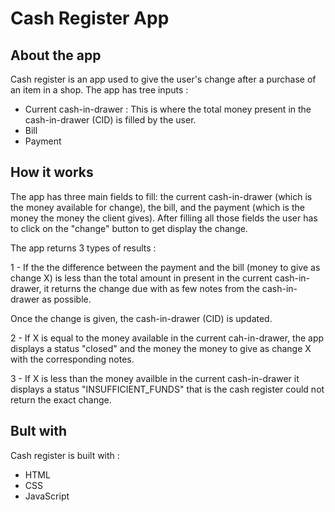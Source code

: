 # Cash Register App
## About the app
Cash register is an app used to give the user's change after a purchase of an item in a shop. The app has tree inputs :
* Current cash-in-drawer : This is where the total money present in the cash-in-drawer (CID) is filled by the user.
* Bill
* Payment

## How it works
The app has three main fields to fill: the current cash-in-drawer (which is the money available for change), the bill, and the payment (which is the money the money the client gives). After filling all those fields the user has to click on the "change" button to get display the change.

The app returns 3 types of results :

1 - If the the difference between the payment and the bill (money to give as change X) is less than the total amount in present in the current cash-in-drawer, it returns the change due with as few notes from the cash-in-drawer as possible.

Once the change is given, the cash-in-drawer (CID) is updated.

2 - If X is equal to the money available in the current cah-in-drawer, the app displays a status "closed" and the money the money to give as change X with the corresponding notes.

3 - If X is less than the money availble in the current cash-in-drawer it displays a status "INSUFFICIENT_FUNDS" that is the cash register could not return the exact change.
## Bult with
Cash register is built with :
* HTML
* CSS
* JavaScript

